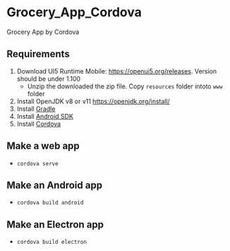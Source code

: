 # Grocery_App_Cordova
Grocery App by Cordova

## Requirements 
1. Download UI5 Runtime Mobile: https://openui5.org/releases. Version should be under 1.100
    - Unzip the downloaded the zip file. Copy `resources` folder intoto `www` folder
2. Install OpenJDK v8 or v11 https://openjdk.org/install/
3. Install [Gradle](https://gradle.org/releases/)
4. Install [Android SDK](https://developer.android.com/studio)
5. Install [Cordova](https://cordova.apache.org/) 

## Make a web app
- `cordova serve`

## Make an Android app
- `cordova build android`

## Make an Electron app
- `cordova build electron`
